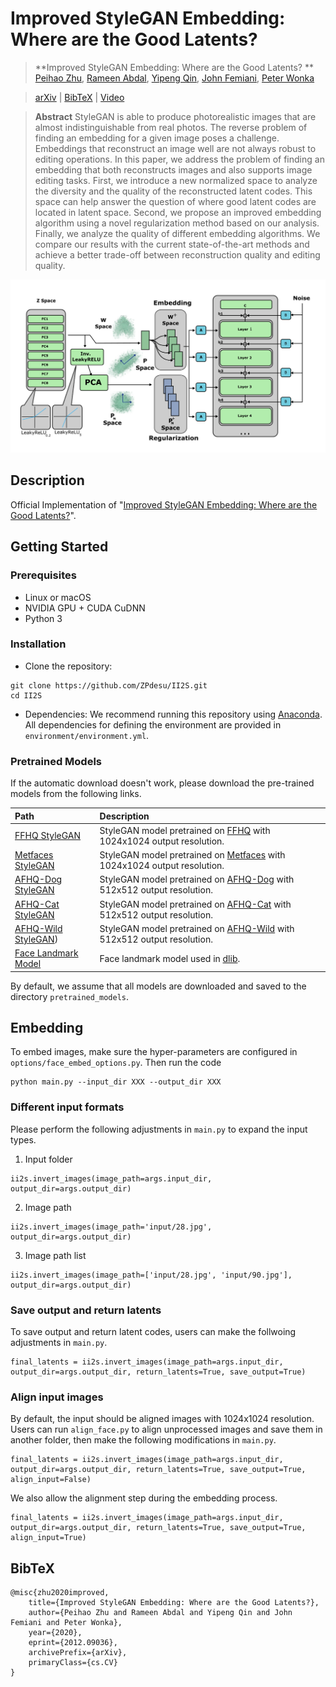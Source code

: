 # Improved StyleGAN Embedding: Where are the Good Latents?

> **Improved StyleGAN Embedding: Where are the Good Latents? **<br/>
[Peihao Zhu](https://github.com/ZPdesu),
[Rameen Abdal](https://github.com/RameenAbdal),
[Yipeng Qin](https://scholar.google.com/citations?user=ojgWPpgAAAAJ&hl=en),
[John Femiani](https://scholar.google.com/citations?user=rS1xJIIAAAAJ&hl=en),
[Peter Wonka](http://peterwonka.net/)<br/>


> [arXiv](https://arxiv.org/abs/2012.09036) | [BibTeX](#bibtex) | [Video](https://youtu.be/6grbAFtKvBU)


> **Abstract** StyleGAN is able to produce photorealistic images that are almost indistinguishable from real photos. The reverse problem of finding an embedding for a given image poses a challenge. Embeddings that reconstruct an image well are not always robust to editing operations. In this paper, we address the problem of finding an embedding that both reconstructs images and also supports image editing tasks. First, we introduce a new normalized space to analyze the diversity and the quality of the reconstructed latent codes. This space can help answer the question of where good latent codes are located in latent space. Second, we propose an improved embedding algorithm using a novel regularization method based on our analysis. Finally, we analyze the quality of different embedding algorithms. We compare our results with the current state-of-the-art methods and achieve a better trade-off between reconstruction quality and editing quality.


<p align="center">
<img src="docs/MainFigure.png" width="800px"/>
</p>

## Description
Official Implementation of "<a href="https://arxiv.org/abs/2012.09036">Improved StyleGAN Embedding: Where are the Good Latents?</a>".


## Getting Started

### Prerequisites
- Linux or macOS
- NVIDIA GPU + CUDA CuDNN
- Python 3

### Installation
- Clone the repository:
``` 
git clone https://github.com/ZPdesu/II2S.git
cd II2S
```
- Dependencies:
We recommend running this repository using [Anaconda](https://docs.anaconda.com/anaconda/install/). 
All dependencies for defining the environment are provided in `environment/environment.yml`.

### Pretrained Models

If the automatic download doesn't work, please download the pre-trained models from the following links.

| Path | Description
| :--- | :----------
|[FFHQ StyleGAN](https://drive.google.com/uc?id=1AT6bNR2ppK8f2ETL_evT27f3R_oyWNHS) | StyleGAN model pretrained on [FFHQ](https://github.com/NVlabs/ffhq-dataset) with 1024x1024 output resolution.
|[Metfaces StyleGAN](https://drive.google.com/uc?id=16wM2PwVWzaMsRgPExvRGsq6BWw_muKbf) | StyleGAN model pretrained on [Metfaces](https://github.com/NVlabs/metfaces-dataset) with 1024x1024 output resolution.
|[AFHQ-Dog StyleGAN](https://drive.google.com/uc?id=16v6jPtKVlvq8rg2Sdi3-R9qZEVDgvvEA) | StyleGAN model pretrained on [AFHQ-Dog](https://github.com/clovaai/stargan-v2) with 512x512 output resolution.
|[AFHQ-Cat StyleGAN](https://drive.google.com/uc?id=1HXLER5R3EMI8DSYDBZafoqpX4EtyOf2R) | StyleGAN model pretrained on [AFHQ-Cat](https://github.com/clovaai/stargan-v2) with 512x512 output resolution.
|[AFHQ-Wild StyleGAN](https://drive.google.com/uc?id=14OnzO4QWaAytKXVqcfWo_o2MzoR4ygnr)) | StyleGAN model pretrained on [AFHQ-Wild](https://github.com/clovaai/stargan-v2) with 512x512 output resolution.
|[Face Landmark Model](https://drive.google.com/uc?id=17kwWXLN9fA6acrBWqfuQCBdcc1ULmBc9) | Face landmark model used in [dlib](http://dlib.net/face_landmark_detection.py.html).

By default, we assume that all models are downloaded and saved to the directory `pretrained_models`. 


## Embedding
To embed images, make sure the hyper-parameters are configured in `options/face_embed_options.py`.
Then run the code
```
python main.py --input_dir XXX --output_dir XXX
```

### Different input formats
Please perform the following adjustments in `main.py` to expand the input types.

1. Input folder
```
ii2s.invert_images(image_path=args.input_dir, output_dir=args.output_dir)
```
2. Image path
```
ii2s.invert_images(image_path='input/28.jpg', output_dir=args.output_dir)
```
3. Image path list
```
ii2s.invert_images(image_path=['input/28.jpg', 'input/90.jpg'], output_dir=args.output_dir)
```

### Save output and return latents
To save output and return latent codes, users can make the follwoing adjustments in `main.py`.
```
final_latents = ii2s.invert_images(image_path=args.input_dir, output_dir=args.output_dir, return_latents=True, save_output=True)
```

### Align input images
By default, the input should be aligned images with 1024x1024 resolution. Users can run `align_face.py` to align unprocessed images and save them in another folder, then make the following modifications in `main.py`.

```
final_latents = ii2s.invert_images(image_path=args.input_dir, output_dir=args.output_dir, return_latents=True, save_output=True, align_input=False)
```

We also allow the alignment step during the embedding process.

```
final_latents = ii2s.invert_images(image_path=args.input_dir, output_dir=args.output_dir, return_latents=True, save_output=True, align_input=True)
```

## BibTeX

```
@misc{zhu2020improved,
    title={Improved StyleGAN Embedding: Where are the Good Latents?},
    author={Peihao Zhu and Rameen Abdal and Yipeng Qin and John Femiani and Peter Wonka},
    year={2020},
    eprint={2012.09036},
    archivePrefix={arXiv},
    primaryClass={cs.CV}
}
```
